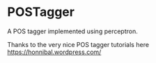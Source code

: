 # POSTagger
A POS tagger implemented using perceptron.

Thanks to the very nice POS tagger tutorials here https://honnibal.wordpress.com/
